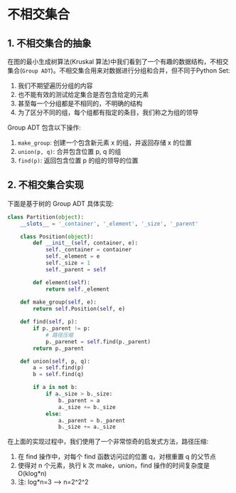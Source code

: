 # 不相交集合
## 1. 不相交集合的抽象
在图的最小生成树算法(Kruskal 算法)中我们看到了一个有趣的数据结构，不相交集合(`Group ADT`)。不相交集合用来对数据进行分组和合并，但不同于Python Set:
1. 我们不期望遍历分组的内容
2. 也不能有效的测试给定集合是否包含给定的元素
3. 甚至每一个分组都是不相同的，不明确的结构
4. 为了区分不同的组，每个组都有指定的条目，我们称之为组的领导

Group ADT 包含以下操作:
1. `make_group`: 创建一个包含新元素 x 的组，并返回存储 x 的位置
1. `union(p, q)`: 合并包含位置 p, q 的组
1. `find(p)`: 返回包含位置 p 的组的领导的位置

## 2. 不相交集合实现
下面是基于树的 Group ADT 具体实现:

```python
class Partition(object):
    __slots__ = '_container', '_element', '_size', '_parent'

    class Position(object):
        def __init__(self, container, e):
            self._container = container
            self._element = e
            self._size = 1
            self._parent = self

        def element(self):
            return self._element
    
    def make_group(self, e):
        return self.Position(self, e)

    def find(self, p):
        if p._parent != p:
            # 路径压缩
            p._parenet = self.find(p._parent)
        return p._parent

    def union(self, p, q):
        a = self.find(p)
        b = self.find(q)

        if a is not b:
            if a._size > b._size:
                b._parent = a
                a._size += b._size
            else:
                a._parent = b._parent
                b._size += a._size
```

在上面的实现过程中，我们使用了一个非常惊奇的启发式方法，路径压缩:
1. 在 find 操作中，对每个 find 函数访问过的位置 q，对根重置 q 的父节点
2. 使得对 n 个元素，执行 k 次 make，union，find 操作的时间复杂度是 O(klog*n)
3. 注: log*n=3 --> n=2^2^2